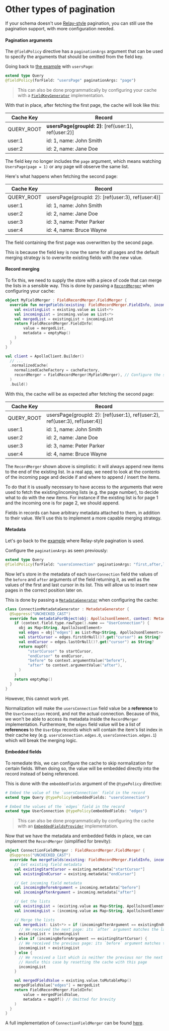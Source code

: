 # Other types of pagination

If your schema doesn't use [Relay-style](https://relay.dev/graphql/connections.htm) pagination, you can still use the pagination support,
with more configuration needed.

#### Pagination arguments

The `@fieldPolicy` directive has a `paginationArgs` argument that can be used to specify the arguments that should be omitted from the field key.

Going back to [the example](pagination-home.md) with `usersPage`:


```graphql
extend type Query
@fieldPolicy(forField: "usersPage" paginationArgs: "page")
```

> This can also be done programmatically by configuring your cache with a [`FieldKeyGenerator`](https://apollographql.github.io/apollo-kotlin-normalized-cache/kdoc/normalized-cache/com.apollographql.cache.normalized.api/-field-key-generator/index.html?query=interface%20FieldKeyGenerator) implementation.

With that in place, after fetching the first page, the cache will look like this:

| Cache Key  | Record                                                |
|------------|-------------------------------------------------------|
| QUERY_ROOT | **usersPage(groupId: 2)**: [ref(user:1), ref(user:2)] |
| user:1     | id: 1, name: John Smith                               |
| user:2     | id: 2, name: Jane Doe                                 |

The field key no longer includes the `page` argument, which means watching `UsersPage(page = 1)` or any page will observe the same list.

Here's what happens when fetching the second page:

| Cache Key  | Record                                            |
|------------|---------------------------------------------------|
| QUERY_ROOT | usersPage(groupId: 2): [ref(user:3), ref(user:4)] |
| user:1     | id: 1, name: John Smith                           |
| user:2     | id: 2, name: Jane Doe                             |
| user:3     | id: 3, name: Peter Parker                         |
| user:4     | id: 4, name: Bruce Wayne                          |

The field containing the first page was overwritten by the second page.

This is because the field key is now the same for all pages and the default merging strategy is to overwrite existing fields with the new value.

#### Record merging

To fix this, we need to supply the store with a piece of code that can merge the lists in a sensible way.
This is done by passing a [`RecordMerger`](https://apollographql.github.io/apollo-kotlin-normalized-cache/kdoc/normalized-cache/com.apollographql.cache.normalized.api/-record-merger/index.html?query=interface%20RecordMerger) when configuring your cache:

```kotlin
object MyFieldMerger : FieldRecordMerger.FieldMerger {
  override fun mergeFields(existing: FieldRecordMerger.FieldInfo, incoming: FieldRecordMerger.FieldInfo): FieldRecordMerger.FieldInfo {
    val existingList = existing.value as List<*>
    val incomingList = incoming.value as List<*>
    val mergedList = existingList + incomingList
    return FieldRecordMerger.FieldInfo(
        value = mergedList,
        metadata = emptyMap()
    )
  }
}

val client = ApolloClient.Builder()
  // ...
  .normalizedCache(
    normalizedCacheFactory = cacheFactory,
    recordMerger = FieldRecordMerger(MyFieldMerger), // Configure the store with the custom merger
  )
  .build()
```

With this, the cache will be as expected after fetching the second page:

| Cache Key  | Record                                                                      |
|------------|-----------------------------------------------------------------------------|
| QUERY_ROOT | usersPage(groupId: 2): [ref(user:1), ref(user:2), ref(user:3), ref(user:4)] |
| user:1     | id: 1, name: John Smith                                                     |
| user:2     | id: 2, name: Jane Doe                                                       |
| user:3     | id: 3, name: Peter Parker                                                   |
| user:4     | id: 4, name: Bruce Wayne                                                    |

The `RecordMerger` shown above is simplistic: it will always append new items to the end of the existing list.
In a real app, we need to look at the contents of the incoming page and decide if and where to append / insert the items.

To do that it is usually necessary to have access to the arguments that were used to fetch the existing/incoming lists (e.g. the page number),
to decide what to do with the new items.
For instance if the existing list is for page 1 and the incoming one is for page 2, we should append.

Fields in records can have arbitrary metadata attached to them, in addition to their value. We'll use this to implement a more capable merging strategy.

#### Metadata

Let's go back to the [example](pagination-relay-style.md) where Relay-style pagination is used.

Configure the `paginationArgs` as seen previously:

```graphql
extend type Query
@fieldPolicy(forField: "usersConnection" paginationArgs: "first,after,last,before")
```

Now let's store in the metadata of each `UserConnection` field the values of the `before` and `after` arguments of the field returning it,
as well as the values of the first and last cursor in its list.
This will allow us to insert new pages in the correct position later on.

This is done by passing a [`MetadataGenerator`](https://apollographql.github.io/apollo-kotlin-normalized-cache/kdoc/normalized-cache/com.apollographql.cache.normalized.api/-metadata-generator/index.html?query=interface%20MetadataGenerator) when configuring the cache:

```kotlin
class ConnectionMetadataGenerator : MetadataGenerator {
  @Suppress("UNCHECKED_CAST")
  override fun metadataForObject(obj: ApolloJsonElement, context: MetadataGeneratorContext): Map<String, ApolloJsonElement> {
    if (context.field.type.rawType().name == "UserConnection") {
      obj as Map<String, ApolloJsonElement>
      val edges = obj["edges"] as List<Map<String, ApolloJsonElement>>
      val startCursor = edges.firstOrNull()?.get("cursor") as String?
      val endCursor = edges.lastOrNull()?.get("cursor") as String?
      return mapOf(
          "startCursor" to startCursor,
          "endCursor" to endCursor,
          "before" to context.argumentValue("before"),
          "after" to context.argumentValue("after"),
      )
    }
    return emptyMap()
  }
}
```

However, this cannot work yet.

Normalization will make the `usersConnection` field value be a **reference** to the `UserConnection` record, and not the actual connection.
Because of this, we won't be able to access its metadata inside the `RecordMerger` implementation.
Furthermore, the `edges` field value will be a list of **references** to the `UserEdge` records which will contain the item's list index in their
cache key (e.g. `usersConnection.edges.0`, `usersConnection.edges.1`) which will break the merging logic.

#### Embedded fields

To remediate this, we can configure the cache to skip normalization for certain fields. When doing so, the value will be embedded directly into
the record instead of being referenced.

This is done with the `embeddedFields` argument of the `@typePolicy` directive:

```graphql
# Embed the value of the `usersConnection` field in the record
extend type Query @typePolicy(embeddedFields: "usersConnection")

# Embed the values of the `edges` field in the record
extend type UserConnection @typePolicy(embeddedFields: "edges")
```

> This can also be done programmatically by configuring the cache with an [`EmbeddedFieldsProvider`](https://apollographql.github.io/apollo-kotlin-normalized-cache/kdoc/normalized-cache/com.apollographql.cache.normalized.api/-embedded-fields-provider/index.html?query=interface%20EmbeddedFieldsProvider) implementation.

Now that we have the metadata and embedded fields in place, we can implement the `RecordMerger` (simplified for brevity):

```kotlin
object ConnectionFieldMerger : FieldRecordMerger.FieldMerger {
  @Suppress("UNCHECKED_CAST")
  override fun mergeFields(existing: FieldRecordMerger.FieldInfo, incoming: FieldRecordMerger.FieldInfo): FieldRecordMerger.FieldInfo {
    // Get existing field metadata
    val existingStartCursor = existing.metadata["startCursor"]
    val existingEndCursor = existing.metadata["endCursor"]

    // Get incoming field metadata
    val incomingBeforeArgument = incoming.metadata["before"]
    val incomingAfterArgument = incoming.metadata["after"]

    // Get the lists
    val existingList = (existing.value as Map<String, ApolloJsonElement>)["edges"] as List<*>
    val incomingList = (incoming.value as Map<String, ApolloJsonElement>)["edges"] as List<*>

    // Merge the lists
    val mergedList: List<*> = if (incomingAfterArgument == existingEndCursor) {
      // We received the next page: its `after` argument matches the last cursor of the existing list
      existingList + incomingList
    } else if (incomingBeforeArgument == existingStartCursor) {
      // We received the previous page: its `before` argument matches the first cursor of the existing list
      incomingList + existingList
    } else {
      // We received a list which is neither the previous nor the next page.
      // Handle this case by resetting the cache with this page
      incomingList
    }

    val mergedFieldValue = existing.value.toMutableMap()
    mergedFieldValue["edges"] = mergedList
    return FieldRecordMerger.FieldInfo(
        value = mergedFieldValue,
        metadata = mapOf() // Omitted for brevity
    )
  }
}
```

A full implementation of `ConnectionFieldMerger` can be found [here](https://github.com/apollographql/apollo-kotlin-normalized-cache/blob/main/normalized-cache/src/commonMain/kotlin/com/apollographql/cache/normalized/api/RecordMerger.kt#L136).
